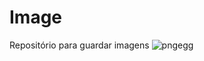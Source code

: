 # Image
Repositório para guardar imagens
![pngegg](https://user-images.githubusercontent.com/76790407/209163227-696b3e66-9a2d-4662-ad9e-032df070f429.png)
